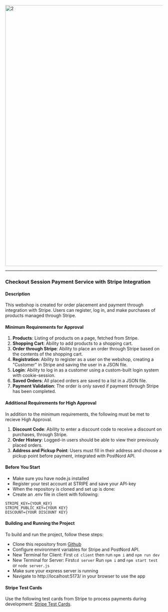 <img width="833" alt="2" src="https://github.com/billiswruce/shop/assets/98770226/8af26657-32db-473e-b2ab-5c83a1c6c7ed">
____________________________________________________________________________

### Checkout Session Payment Service with Stripe Integration

#### Description
This webshop is created for order placement and payment through integration with Stripe. 
Users can register, log in, and make purchases of products managed through Stripe. 

#### Minimum Requirements for Approval
1. **Products**: Listing of products on a page, fetched from Stripe.
2. **Shopping Cart**: Ability to add products to a shopping cart.
3. **Order through Stripe**: Ability to place an order through Stripe based on the contents of the shopping cart.
4. **Registration**: Ability to register as a user on the webshop, creating a "Customer" in Stripe and saving the user in a JSON file.
5. **Login**: Ability to log in as a customer using a custom-built login system with cookie-session.
6. **Saved Orders**: All placed orders are saved to a list in a JSON file.
7. **Payment Validation**: The order is only saved if payment through Stripe has been completed.

#### Additional Requirements for High Approval
In addition to the minimum requirements, the following must be met to recieve High Approval.
1. **Discount Code**: Ability to enter a discount code to receive a discount on purchases, through Stripe.
2. **Order History**: Logged-in users should be able to view their previously placed orders.
3. **Address and Pickup Point**: Users must fill in their address and choose a pickup point before payment, integrated with PostNord API.

#### Before You Start
- Make sure you have node.js installed
- Register your test account at STRIPE and save your API-key
- When the repository is cloned and set up is done:
- Create an .env file in client with following: 
```plaintext
STRIPE_KEY={YOUR_KEY}
STRIPE_PUBLIC_KEY={YOUR KEY}
DISCOUNT={YOUR DISCOUNT KEY}
```
#### Building and Running the Project
To build and run the project, follow these steps:
- Clone this repository from [Github](https://github.com/billiswruce/flowershop.git)
- Configure environment variables for Stripe and PostNord API.
- New Terminal for Client: First `cd client` then run `npm i` and `npm run dev`
- New Terminal for Server: First`cd server` Run `npm i` and `npm start test` or `node server.js`
- Make sure your express server is running 
- Navigate to http://localhost:5173/ in your browser to use the app

#### Stripe Test Cards
Use the following test cards from Stripe to process payments during development: [Stripe Test Cards](https://stripe.com/docs/testing).




